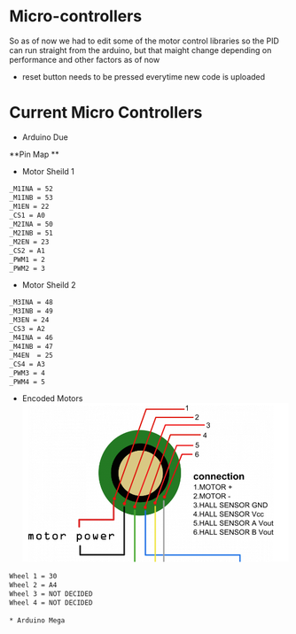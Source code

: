 # Micro-controllers

So as of now we had to edit some of the motor control libraries so the PID can run straight from the arduino, but that maight change depending on performance and other factors as of now

* reset button needs to be pressed everytime new code is uploaded
# Current Micro Controllers
* Arduino Due

**Pin Map **

 * Motor Sheild 1

```
_M1INA = 52
_M1INB = 53
_M1EN = 22
_CS1 = A0
_M2INA = 50
_M2INB = 51
_M2EN = 23
_CS2 = A1
_PWM1 = 2
_PWM2 = 3

```

 * Motor Sheild 2

```
_M3INA = 48
_M3INB = 49
_M3EN = 24
_CS3 = A2
_M4INA = 46
_M4INB = 47
_M4EN  = 25
_CS4 = A3
_PWM3 = 4
_PWM4 = 5

```
 * Encoded Motors
 ![Motor Example](motor_pinout.png)


```
Wheel 1 = 30
Wheel 2 = A4
Wheel 3 = NOT DECIDED
Wheel 4 = NOT DECIDED

* Arduino Mega

